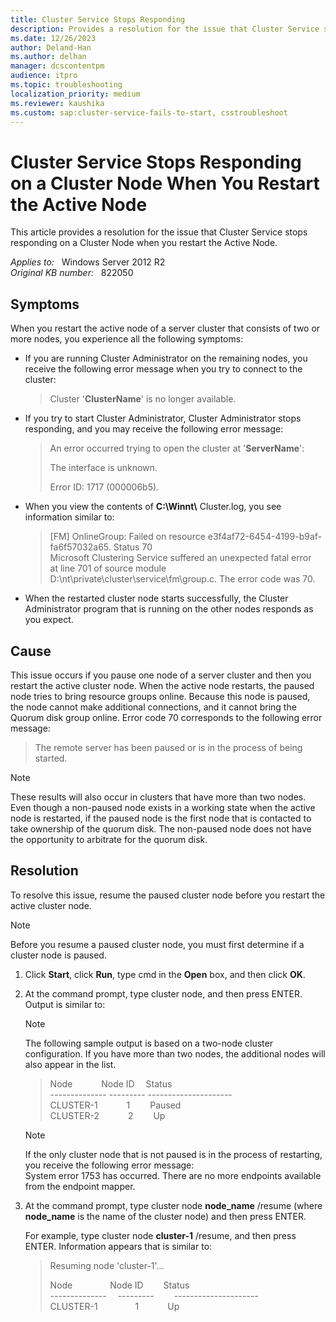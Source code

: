 ```yaml
---
title: Cluster Service Stops Responding
description: Provides a resolution for the issue that Cluster Service stops responding on a Cluster Node when you restart the Active Node.
ms.date: 12/26/2023
author: Deland-Han
ms.author: delhan
manager: dcscontentpm
audience: itpro
ms.topic: troubleshooting
localization_priority: medium
ms.reviewer: kaushika
ms.custom: sap:cluster-service-fails-to-start, csstroubleshoot
---
```

# Cluster Service Stops Responding on a Cluster Node When You Restart the Active Node

This article provides a resolution for the issue that Cluster Service stops responding on a Cluster Node when you restart the Active Node.

_Applies to:_ &nbsp; Windows Server 2012 R2  
_Original KB number:_ &nbsp; 822050

## Symptoms

When you restart the active node of a server cluster that consists of two or more nodes, you experience all the following symptoms:  

- If you are running Cluster Administrator on the remaining nodes, you receive the following error message when you try to connect to the cluster:  
    >Cluster '**ClusterName**' is no longer available.

- If you try to start Cluster Administrator, Cluster Administrator stops responding, and you may receive the following error message:  
    >An error occurred trying to open the cluster at '**ServerName**':
    >
    >The interface is unknown.
    >
    >Error ID: 1717 (000006b5).

- When you view the contents of **C:\Winnt\\** Cluster.log, you see information similar to:  

    >[FM] OnlineGroup: Failed on resource e3f4af72-6454-4199-b9af-fa6f57032a65. Status 70  
    Microsoft Clustering Service suffered an unexpected fatal error  
    at line 701 of source module D:\nt\private\cluster\service\fm\group.c. The error code was 70.  

- When the restarted cluster node starts successfully, the Cluster Administrator program that is running on the other nodes responds as you expect.

## Cause

This issue occurs if you pause one node of a server cluster and then you restart the active cluster node. When the active node restarts, the paused node tries to bring resource groups online. Because this node is paused, the node cannot make additional connections, and it cannot bring the Quorum disk group online. Error code 70 corresponds to the following error message:  
>The remote server has been paused or is in the process of being started.

> [!NOTE]
> These results will also occur in clusters that have more than two nodes. Even though a non-paused node exists in a working state when the active node is restarted, if the paused node is the first node that is contacted to take ownership of the quorum disk. The non-paused node does not have the opportunity to arbitrate for the quorum disk.

## Resolution

To resolve this issue, resume the paused cluster node before you restart the active cluster node.

> [!NOTE]
> Before you resume a paused cluster node, you must first determine if a cluster node is paused.  

1. Click **Start**, click **Run**, type cmd in the **Open** box, and then click **OK**.
2. At the command prompt, type cluster node, and then press ENTER. Output is similar to:

    > [!NOTE]
    > The following sample output is based on a two-node cluster configuration. If you have more than two nodes, the additional nodes will also appear in the list.  

    >Node &emsp;&emsp;&emsp;Node ID&emsp; Status  
    >\-------------- --------- ---------------------  
    >CLUSTER-1 &emsp;&emsp;&emsp;1 &emsp;&emsp;Paused  
    >CLUSTER-2 &emsp;&emsp;&emsp;2&emsp;&emsp; Up  

    > [!NOTE]
    > If the only cluster node that is not paused is in the process of restarting, you receive the following error message:  
    System error 1753 has occurred.
    There are no more endpoints available from the endpoint mapper.

3. At the command prompt, type cluster node **node_name** /resume (where **node_name** is the name of the cluster node) and then press ENTER.

    For example, type cluster node **cluster-1** /resume, and then press ENTER. Information appears that is similar to:

    >Resuming node 'cluster-1'...
    >
    >Node &emsp;&emsp;&emsp;&emsp;Node ID &emsp;&emsp;Status  
    >\-------------- &emsp;--------- &emsp;&emsp;---------------------  
    >CLUSTER-1 &emsp;&emsp;&emsp;&emsp;1 &emsp;&emsp;&emsp;Up

